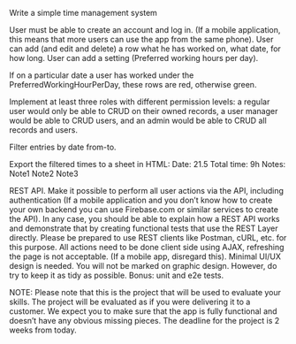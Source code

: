 Write a simple time management system

User must be able to create an account and log in. (If a mobile application, this means that more users can use the app from the same phone).
User can add (and edit and delete) a row what he has worked on, what date, for how long.
User can add a setting (Preferred working hours per day).

If on a particular date a user has worked under the PreferredWorkingHourPerDay, these rows are red, otherwise green.

Implement at least three roles with different permission levels: a regular user would only be able to CRUD on their owned records, a user manager would be able to CRUD users, and an admin would be able to CRUD all records and users.

Filter entries by date from-to.

Export the filtered times to a sheet in HTML:
Date: 21.5
Total time: 9h
Notes:
Note1
Note2
Note3

REST API. Make it possible to perform all user actions via the API, including authentication (If a mobile application and you don’t know how to create your own backend you can use Firebase.com or similar services to create the API).
In any case, you should be able to explain how a REST API works and demonstrate that by creating functional tests that use the REST Layer directly. Please be prepared to use REST clients like Postman, cURL, etc. for this purpose.
All actions need to be done client side using AJAX, refreshing the page is not acceptable. (If a mobile app, disregard this).
Minimal UI/UX design is needed. You will not be marked on graphic design. However, do try to keep it as tidy as possible.
Bonus: unit and e2e tests.

NOTE: Please note that this is the project that will be used to evaluate your skills. The project will be evaluated as if you were delivering it to a customer. We expect you to make sure that the app is fully functional and doesn’t have any obvious missing pieces. The deadline for the project is 2 weeks from today.

